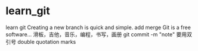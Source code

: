# learn_git
learn git
Creating a new branch is quick and simple.
add merge
Git is a free software...
滑板，吉他，音乐，编程，书写，画册
git commit -m "note" 要用双引号 double quotation marks